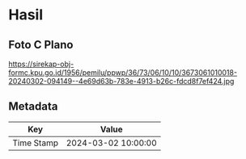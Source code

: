 # Hasil

## Foto C Plano

https://sirekap-obj-formc.kpu.go.id/1956/pemilu/ppwp/36/73/06/10/10/3673061010018-20240302-094149--4e69d63b-783e-4913-b26c-fdcd8f7ef424.jpg


## Metadata

| Key        | Value               |
| ---------- | ------------------- |
| Time Stamp | 2024-03-02 10:00:00 |



